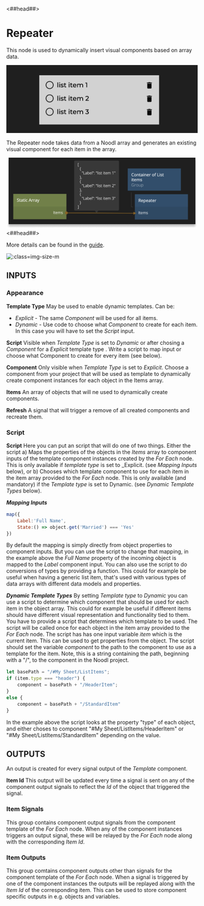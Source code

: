 <##head##>
# Repeater
This node is used to dynamically insert visual components based on array data.

![](./repeater_visual.png ':class=img-size-l')

The Repeater node takes data from a Noodl array and generates an existing visual component for each item in the array.

![](./repeater_node.png ':class=img-size-l')
<##head##>

More details can be found in the [guide](/guides/for-each.md).

![](for-each.png ':class=img-size-m')


## INPUTS

### Appearance

**Template Type**
May be used to enable dynamic templates. Can be:

- _Explicit_ - The same _Component_ will be used for all items.
- _Dynamic_ - Use code to choose what _Component_ to create for each item. In this case you will have to set the _Script_ input.

**Script**
Visible when _Template Type_ is set to _Dynamic_ or after chosing a _Component_ for a _Explicit_ template type . Write a script to map input or choose what Component to create for every item (see below).

**Component**
Only visible when _Template Type_ is set to _Explicit_. Choose a component from your project that will be used as template to dynamically create component instances for each object in the Items array.

**Items**
An array of objects that will ne used to dynamically create components.

**Refresh**
A signal that will trigger a remove of all created components and recreate them.

### Script

**Script**
Here you can put an script that will do one of two things. Either the script
a) Maps the properties of the objects in the *Items* array to component inputs of the template component instances created by the *For Each* node. This is only available if _template type_ is set to _Explicit. (see _Mapping Inputs_ below), or b) Chooses which template component to use for each item in the item array provided to the _For Each_ node. This is only available (and mandatory) if the _Template type_ is set to Dynamic. (see _Dynamic Template Types_ below).

***Mapping Inputs***

```javascript
map({
	Label:'Full Name',
	State:() => object.get('Married') === 'Yes'
})
```

By default the mapping is simply directly from object properties to component inputs. But you can use the script to change that mapping, in the example above the *Full Name* property of the incoming object is mapped to the *Label* component input. You can also use the script to do conversions of types by providing a function.
This could for example be useful when having a generic list item, that's used with various types of data arrays with different data models and properties.

***Dynamic Template Types***
By setting _Template type_ to _Dynamic_ you can use a script to determine which component that should be used for each item in the object array. This could for example be useful if different items should have different visual representation and functionality tied to them.
You have to provide a script that determines which template to be used. The script will be called once for each object in the item array provided to the _For Each_ node. The script has has one input variable _item_ which is the current item. This can be used to get properties from the object. The script should set the variable _component_ to the path to the component to use as a template for the item. Note, this is a string containing the path, beginning with a "/", to the component in the Noodl project.

```javascript
let basePath = "/#My Sheet/ListItems";
if (item.type === "header") {
	component = basePath + "/HeaderItem";
}
else {
	component = basePath + "/StandardItem"
}
```

In the example above the script looks at the property "type" of each object, and either choses to component "#My Sheet/ListItems/HeaderItem" or "#My Sheet/ListItems/StandardItem" depending on the value.

## OUTPUTS

An output is created for every signal output of the _Template_ component.

**Item Id**
This output will be updated every time a signal is sent on any of the component output signals to reflect the _Id_ of the object that triggered the signal.

### Item Signals
This group contains component output signals from the component template of the *For Each* node. When any of the component instances triggers an output signal, these will be relayed by the *For Each* node along with the corresponding *Item Id*.

### Item Outputs
This group comtains component outputs other than signals for the component template of the *For Each* node. When a signal is triggered by one of the component instances the outputs will be replayed along with the *Item Id* of the corresponding item. This can be used to store component specific outputs in e.g. objects and variables.
